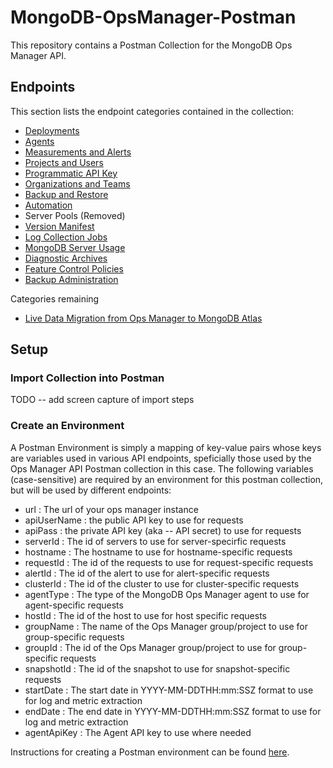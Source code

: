 # MongoDB-OpsManager-Postman

This repository contains a Postman Collection for the MongoDB Ops Manager API. 


## Endpoints

This section lists the endpoint categories contained in the collection:

- [Deployments](https://www.mongodb.com/docs/ops-manager/current/reference/api/nav/deployments/)
- [Agents](https://www.mongodb.com/docs/ops-manager/current/reference/api/agents/)
- [Measurements and Alerts](https://www.mongodb.com/docs/ops-manager/current/reference/api/nav/measurements-and-alerts/)
- [Projects and Users](https://www.mongodb.com/docs/ops-manager/current/reference/api/nav/groups-and-users/)
- [Programmatic API Key](https://www.mongodb.com/docs/ops-manager/current/reference/api/nav/prog-api-keys/)
- [Organizations and Teams](https://www.mongodb.com/docs/ops-manager/current/reference/api/nav/organizations-and-teams/)
- [Backup and Restore](https://www.mongodb.com/docs/ops-manager/current/reference/api/nav/backup-and-restore/)
- [Automation](https://www.mongodb.com/docs/ops-manager/current/reference/api/nav/automation/)
- Server Pools (Removed)
- [Version Manifest](https://www.mongodb.com/docs/ops-manager/current/reference/api/version-manifest/)
- [Log Collection Jobs](https://www.mongodb.com/docs/ops-manager/current/reference/api/log-collection/)
- [MongoDB Server Usage](https://www.mongodb.com/docs/ops-manager/current/reference/api/usage/)
- [Diagnostic Archives](https://www.mongodb.com/docs/ops-manager/current/reference/api/diagnostic-archives/)
- [Feature Control Policies](https://www.mongodb.com/docs/ops-manager/current/reference/api/feature-control-policies/)
- [Backup Administration](https://www.mongodb.com/docs/ops-manager/current/reference/api/nav/administration-backup/)


Categories remaining
- [Live Data Migration from Ops Manager to MongoDB Atlas](https://www.mongodb.com/docs/ops-manager/current/reference/api/cloud-migration/)



## Setup

### Import Collection into Postman

TODO -- add screen capture of import steps


### Create an Environment 


A Postman Environment is simply a mapping of key-value pairs whose keys are variables used in various API endpoints, speficially those used by the Ops Manager API Postman collection in this case. The following variables (case-sensitive) are required by an environment for this postman collection, but will be used by different endpoints:

- url : The url of your ops manager instance 
- apiUserName : the public API key to use for requests
- apiPass : the private API key (aka -- API secret) to use for requests
- serverId : The id of servers to use for server-specirfic requests
- hostname : The hostname to use for hostname-specific requests
- requestId : The id of the requests to use for request-specific requests
- alertId : The id of the alert to use for alert-specific requests
- clusterId : The id of the cluster to use for cluster-specific requests
- agentType : The type of the MongoDB Ops Manager agent to use for agent-specific requests 
- hostId : The id of the host to use for host specific requests
- groupName : The name of the Ops Manager group/project to use for group-specific requests
- groupId : The id of the  Ops Manager group/project to use for group-specific requests
- snapshotId : The id of the snapshot to use for snapshot-specific requests
- startDate : The start date in YYYY-MM-DDTHH:mm:SSZ format to use for log and metric extraction
- endDate : The end date in YYYY-MM-DDTHH:mm:SSZ format to use for log and metric extraction
- agentApiKey : The Agent API key to use where needed

Instructions for creating a Postman environment can be found [here](https://learning.postman.com/docs/sending-requests/managing-environments/#creating-environments). 

